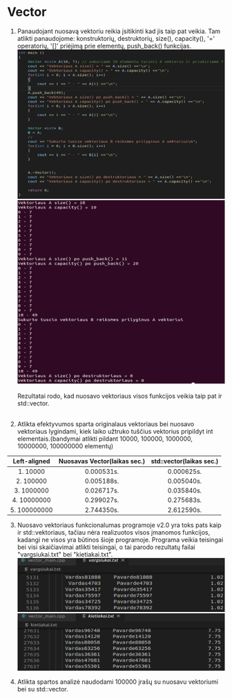 # Vector

1. Panaudojant nuosavą vektoriu reikia įsitikinti kad jis taip pat veikia. Tam atlikti panaudojome: konstruktorių, destruktorių, size(), capacity(), '=' operatorių, '[]' priėjimą prie elementų, push_back() funkcijas.</br>
![My_vector](my_vector_code.png)
![My_vector](my_vector_different_functions.png)</br></br>
Rezultatai rodo, kad nuosavo vektoriaus visos funkcijos veikia taip pat ir std::vector.</br></br>

2. Atlikta efektyvumos sparta originalaus vektoriaus bei nuosavo vektoriaus lygindami, kiek laiko užtruko tuščius vektorius pripildyt int elementais.(bandymai atlikti pildant 10000, 100000, 1000000, 10000000, 100000000 elementų)</br>

| Left-aligned| Nuosavas Vector(laikas sec.)| std::vector(laikas sec.)|
|:----------------------:|:--------------:|:----------:|
| 1. 10000               |0.000531s.      |0.000625s.  |
| 2. 100000              |0.005188s.      |0.005040s.  |
| 3. 1000000             |0.026717s.      |0.035840s.  |
| 4. 10000000            |0.299027s.      |0.275683s.  |
| 5. 100000000           |2.744350s.      |2.612590s.  |

3. Nuosavo vektoriaus funkcionalumas programoje v2.0 yra toks pats kaip ir std::vektoriaus, tačiau nėra realizuotos visos įmanomos funkcijos, kadangi ne visos yra būtinos šioje programoje. Programa veikia teisingai bei visi skaičiavimai atlikti teisingai, o tai parodo rezultatų failai "vargsiukai.txt" bei "kietiakai.txt".
![My_vector](vargsiukai.png)</br>
![My_vector](kietiakai.png)</br>

4. Atlikta spartos analizė naudodami 100000 įrašų su nuosavu vektoriumi bei su std::vector.

